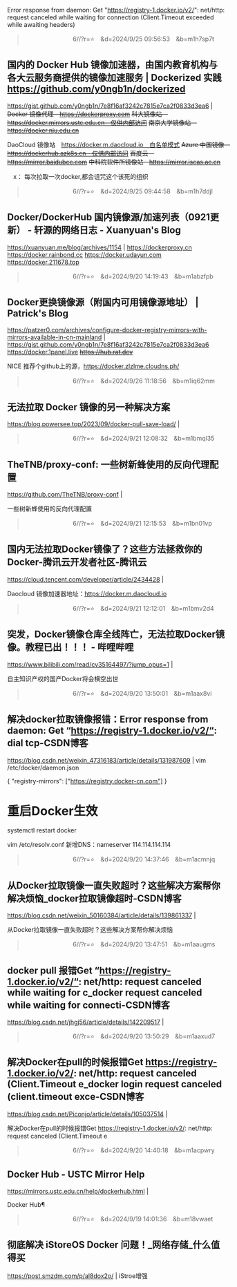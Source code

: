 Error response from daemon: Get "https://registry-1.docker.io/v2/": net/http: request canceled while waiting for connection (Client.Timeout exceeded while awaiting headers)

>　　　　　　　　6//?r=⭐　&d=2024/9/25 09:56:53　&b=m1h7sp7t
## 国内的 Docker Hub 镜像加速器，由国内教育机构与各大云服务商提供的镜像加速服务 | Dockerized 实践 https://github.com/y0ngb1n/dockerized
https://gist.github.com/y0ngb1n/7e8f16af3242c7815e7ca2f0833d3ea6
|
~~Docker 镜像代理　https://dockerproxy.com~~
~~科大镜像站　https://docker.mirrors.ustc.edu.cn　仅供内部访问~~
~~南京大学镜像站　https://docker.nju.edu.cn~~

DaoCloud 镜像站　https://docker.m.daocloud.io　白名单模式
~~Azure 中国镜像　https://dockerhub.azk8s.cn　仅供内部访问~~
~~百度云　https://mirror.baidubce.com~~
~~中科院软件所镜像站　https://mirror.iscas.ac.cn~~

　x：
每次拉取一次docker,都会诅咒这个该死的组织

>　　　　　　　　6//?r=⭐　&d=2024/9/25 09:44:58　&b=m1h7ddjl
## Docker/DockerHub 国内镜像源/加速列表（0921更新） - 轩源的网络日志 - Xuanyuan's Blog
https://xuanyuan.me/blog/archives/1154
|
https://dockerproxy.cn
https://docker.rainbond.cc
https://docker.udayun.com
https://docker.211678.top

>　　　　　　　　6//?r=⭐　&d=2024/9/20 14:19:43　&b=m1abzfpb
## Docker更换镜像源（附国内可用镜像源地址） | Patrick's Blog
https://patzer0.com/archives/configure-docker-registry-mirrors-with-mirrors-available-in-cn-mainland
|
https://gist.github.com/y0ngb1n/7e8f16af3242c7815e7ca2f0833d3ea6
https://docker.1panel.live
~~https://hub.rat.dev~~

NICE
推荐个github上的源，https://docker.zlzlme.cloudns.ph/

>　　　　　　　　6//?r=⭐　&d=2024/9/26 11:18:56　&b=m1iq62mm
## 无法拉取 Docker 镜像的另一种解决方案
https://blog.powersee.top/2023/09/docker-pull-save-load/
|

>　　　　　　　　6//?r=⭐　&d=2024/9/21 12:08:32　&b=m1bmql35
## TheTNB/proxy-conf: 一些树新蜂使用的反向代理配置
https://github.com/TheTNB/proxy-conf
|

一些树新蜂使用的反向代理配置

>　　　　　　　　6//?r=⭐　&d=2024/9/21 12:15:53　&b=m1bn01vp
## 国内无法拉取Docker镜像了？这些方法拯救你的Docker-腾讯云开发者社区-腾讯云
https://cloud.tencent.com/developer/article/2434428
|

Daocloud 镜像加速器地址：https://docker.m.daocloud.io

>　　　　　　　　6//?r=⭐　&d=2024/9/21 12:12:01　&b=m1bmv2d4
## 突发，Docker镜像仓库全线阵亡，无法拉取Docker镜像。教程已出！！！ - 哔哩哔哩
https://www.bilibili.com/read/cv35164497/?jump_opus=1
|

自主知识产权的国产Docker将会横空出世

>　　　　　　　　6//?r=⭐　&d=2024/9/20 13:50:01　&b=m1aax8vi
## 解决docker拉取镜像报错：Error response from daemon: Get “https://registry-1.docker.io/v2/“: dial tcp-CSDN博客
https://blog.csdn.net/weixin_47316183/article/details/131987609
|
vim /etc/docker/daemon.json

{
 "registry-mirrors": ["https://registry.docker-cn.com"]
}

# 重启Docker生效
systemctl restart docker

vim /etc/resolv.conf
新增DNS：nameserver 114.114.114.114

>　　　　　　　　6//?r=⭐　&d=2024/9/20 14:37:46　&b=m1acmnjq
## 从Docker拉取镜像一直失败超时？这些解决方案帮你解决烦恼_docker拉取镜像超时-CSDN博客
https://blog.csdn.net/weixin_50160384/article/details/139861337
|

从Docker拉取镜像一直失败超时？这些解决方案帮你解决烦恼

>　　　　　　　　6//?r=⭐　&d=2024/9/20 13:47:51　&b=m1aaugms
## docker pull 报错Get “https://registry-1.docker.io/v2/“: net/http: request canceled while waiting for c_docker request canceled while waiting for connecti-CSDN博客
https://blog.csdn.net/jhgj56/article/details/142209517
|

>　　　　　　　　6//?r=⭐　&d=2024/9/20 13:50:29　&b=m1aaxud7
## 解决Docker在pull的时候报错Get https://registry-1.docker.io/v2/: net/http: request canceled (Client.Timeout e_docker login request canceled (client.timeout exce-CSDN博客
https://blog.csdn.net/Piconjo/article/details/105037514
|

解决Docker在pull的时候报错Get https://registry-1.docker.io/v2/: net/http: request canceled (Client.Timeout e

>　　　　　　　　6//?r=⭐　&d=2024/9/20 14:40:18　&b=m1acpwry
## Docker Hub - USTC Mirror Help
https://mirrors.ustc.edu.cn/help/dockerhub.html
|

Docker Hub¶

>　　　　　　　　6//?r=⭐　&d=2024/9/19 14:01:36　&b=m18vwaet
## 彻底解决 iStoreOS Docker 问题！_网络存储_什么值得买
https://post.smzdm.com/p/al8dox2o/
|
iStroe增强
